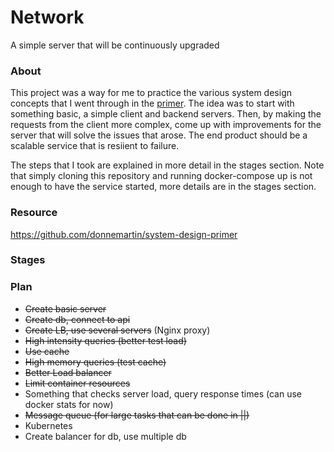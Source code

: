 # Network
A simple server that will be continuously upgraded

### About
This project was a way for me to practice the various system design concepts that I went through in the [primer](https://github.com/donnemartin/system-design-primer).
The idea was to start with something basic, a simple client and backend servers. Then, by making the requests from the client more complex, come up with improvements for the server that will solve the issues that arose. The end product should be a scalable service that is resiient to failure.

The steps that I took are explained in more detail in the stages section.
Note that simply cloning this repository and running docker-compose up is not enough to have the service started, more details are in the stages section.


### Resource
https://github.com/donnemartin/system-design-primer

### Stages

### Plan
- ~~Create basic server~~
- ~~Create db, connect to api~~
- ~~Create LB, use several servers~~ (Nginx proxy)
- ~~High intensity queries (better test load)~~
- ~~Use cache~~
- ~~High memory queries (test cache)~~
- ~~Better Load balancer~~
- ~~Limit container resources~~
- Something that checks server load, query response times (can use docker stats for now)
- ~~Message queue (for large tasks that can be done in ||)~~
- Kubernetes
- Create balancer for db, use multiple db
